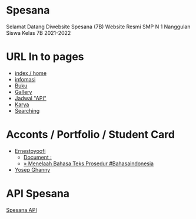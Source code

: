 # Spesana

Selamat Datang Diwebsite Spesana (7B) 
Website Resmi SMP N 1 Nanggulan Siswa Kelas 7B 2021-2022

# URL In to pages
 - [index / home](https://ernestoyoofi.github.io/spesana/) 
 - [infomasi](https://ernestoyoofi.github.io/spesana/informasi) 
 - [Buku](https://ernestoyoofi.github.io/spesana/buku)
 - [Gallery](https://ernestoyoofi.github.io/spesana/gallery)
 - [Jadwal "API"](https://ernestoyoofi.github.io/spesana/jadwal)
 - [Karya](https://ernestoyoofi.github.io/spesana/karya)
 - [Searching](https://ernestoyoofi.github.io/spesana/search)

# Acconts / Portfolio / Student Card
- [Ernestoyoofi](https://ernestoyoofi.github.io/spesana/card-student/ernestoyoofi/)
   - [Document :](https://ernestoyoofi.github.io/spesana/card-student/ernestoyoofi/dokument.html)
   - [» Menelaah Bahasa Teks Prosedur #Bahasaindonesia](https://ernestoyoofi.github.io/spesana/card-student/ernestoyoofi/dokument/Menelaah-Bahasa-Teks-Prosedur)
- [Yosep Ghanny](https://ernestoyoofi.github.io/spesana/card-student/yosepghanny)

# API Spesana

[Spesana API](https://api-spesana.github.io/)
